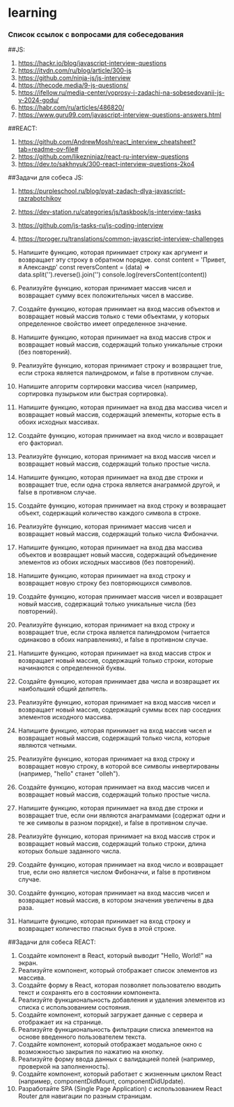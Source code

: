 # learning

### Список ссылок с вопросами для собеседования

  ##JS:
  1. https://hackr.io/blog/javascript-interview-questions
  2. https://itvdn.com/ru/blog/article/300-js
  3. https://github.com/ninja-js/js-interview
  4. https://thecode.media/9-js-questions/
  5. https://ifellow.ru/media-center/voprosy-i-zadachi-na-sobesedovanii-js-v-2024-godu/
  6. https://habr.com/ru/articles/486820/
  7. https://www.guru99.com/javascript-interview-questions-answers.html

  ##REACT:
  1. https://github.com/AndrewMosh/react_interview_cheatsheet?tab=readme-ov-file#
  2. https://github.com/likezninjaz/react-ru-interview-questions
  3. https://dev.to/sakhnyuk/300-react-interview-questions-2ko4

  ##Задачи для собеса JS:
  1. https://purpleschool.ru/blog/pyat-zadach-dlya-javascript-razrabotchikov
  2. https://dev-station.ru/categories/js/taskbook/js-interview-tasks
  3. https://github.com/js-tasks-ru/js-coding-interview
  4. https://tproger.ru/translations/common-javascript-interview-challenges

  1. Напишите функцию, которая принимает строку как аргумент и возвращает эту строку в обратном порядке.
      const content = 'Привет, я Александр'
      const reversContent = (data) => data.split('').reverse().join('')
      console.log(reversContent(content))

  2. Реализуйте функцию, которая принимает массив чисел и возвращает сумму всех положительных чисел в массиве.
  
  3. Создайте функцию, которая принимает на вход массив объектов и возвращает новый массив только с теми объектами, у которых определенное свойство имеет определенное значение.
  
  4. Напишите функцию, которая принимает на вход массив строк и возвращает новый массив, содержащий только уникальные строки (без повторений).
  
  5. Реализуйте функцию, которая принимает строку и возвращает true, если строка является палиндромом, и false в противном случае.
  
  6. Напишите алгоритм сортировки массива чисел (например, сортировка пузырьком или быстрая сортировка).

  8. Напишите функцию, которая принимает на вход два массива чисел и возвращает новый массив, содержащий элементы, которые есть в обоих исходных массивах.

  9. Создайте функцию, которая принимает на вход число и возвращает его факториал.
  
  10. Реализуйте функцию, которая принимает на вход массив чисел и возвращает новый массив, содержащий только простые числа.
  
  11. Напишите функцию, которая принимает на вход две строки и возвращает true, если одна строка является анаграммой другой, и false в противном случае.
  
  12. Создайте функцию, которая принимает на вход строку и возвращает объект, содержащий количество каждого символа в строке.
  
  13. Реализуйте функцию, которая принимает массив чисел и возвращает новый массив, содержащий только числа Фибоначчи.
  
  14. Напишите функцию, которая принимает на вход два массива объектов и возвращает новый массив, содержащий объединение элементов из обоих исходных массивов (без повторений).

  15. Напишите функцию, которая принимает на вход строку и возвращает новую строку без повторяющихся символов.

  16. Создайте функцию, которая принимает массив чисел и возвращает новый массив, содержащий только уникальные числа (без повторений).
  
  17. Реализуйте функцию, которая принимает на вход строку и возвращает true, если строка является палиндромом (читается одинаково в обоих направлениях), и false в противном случае.
  
  18. Напишите функцию, которая принимает на вход массив строк и возвращает новый массив, содержащий только строки, которые начинаются с определенной буквы.
  
  19. Создайте функцию, которая принимает два числа и возвращает их наибольший общий делитель.
  
  20. Реализуйте функцию, которая принимает на вход массив чисел и возвращает новый массив, содержащий суммы всех пар соседних элементов исходного массива.

  21. Напишите функцию, которая принимает на вход массив чисел и возвращает новый массив, содержащий только числа, которые являются четными.

  22. Реализуйте функцию, которая принимает на вход строку и возвращает новую строку, в которой все символы инвертированы (например, "hello" станет "olleh").
  
  23. Создайте функцию, которая принимает на вход массив чисел и возвращает новый массив, содержащий только простые числа.
  
  24. Напишите функцию, которая принимает на вход две строки и возвращает true, если они являются анаграммами (содержат одни и те же символы в разном порядке), и false в противном случае.
  
  25. Реализуйте функцию, которая принимает на вход массив строк и возвращает новый массив, содержащий только строки, длина которых больше заданного числа.
  
  26. Создайте функцию, которая принимает на вход число и возвращает true, если оно является числом Фибоначчи, и false в противном случае.

  27. Создайте функцию, которая принимает на вход массив чисел и возвращает новый массив, в котором значения увеличены в два раза.

  28. Напишите функцию, которая принимает на вход строку и возвращает количество гласных букв в этой строке.

  ##Задачи для собеса REACT:
  1. Создайте компонент в React, который выводит "Hello, World!" на экран.
  2. Реализуйте компонент, который отображает список элементов из массива.
  3. Создайте форму в React, которая позволяет пользователю вводить текст и сохранять его в состоянии компонента.
  4. Реализуйте функциональность добавления и удаления элементов из списка с использованием состояния.
  5. Создайте компонент, который загружает данные с сервера и отображает их на странице.
  6. Реализуйте функциональность фильтрации списка элементов на основе введенного пользователем текста.
  7. Создайте компонент, который отображает модальное окно с возможностью закрытия по нажатию на кнопку.
  8. Реализуйте форму ввода данных с валидацией полей (например, проверкой на заполненность).
  9. Создайте компонент, который работает с жизненным циклом React (например, componentDidMount, componentDidUpdate).
  10. Разработайте SPA (Single Page Application) с использованием React Router для навигации по разным страницам.

  
